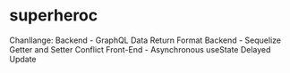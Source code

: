 # superheroc

Chanllange:
Backend - GraphQL Data Return Format
Backend - Sequelize Getter and Setter Conflict
Front-End - Asynchronous useState Delayed Update

